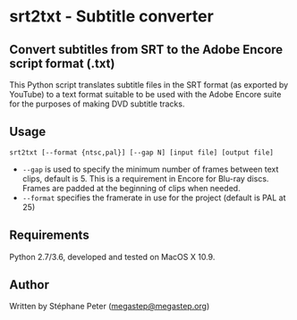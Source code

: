 # srt2txt - Subtitle converter
## Convert subtitles from SRT to the Adobe Encore script format (.txt)

This Python script translates subtitle files in the SRT format (as exported by YouTube) to a text
format suitable to be used with the Adobe Encore suite for the purposes of making DVD subtitle tracks.

## Usage

`srt2txt [--format {ntsc,pal}] [--gap N] [input file] [output file]`

- `--gap` is used to specify the minimum number of frames between text clips, default is 5. This is a requirement
in Encore for Blu-ray discs. Frames are padded at the beginning of clips when needed.
- `--format` specifies the framerate in use for the project (default is PAL at 25)

## Requirements

Python 2.7/3.6, developed and tested on MacOS X 10.9.

## Author

Written by Stéphane Peter (megastep@megastep.org)
